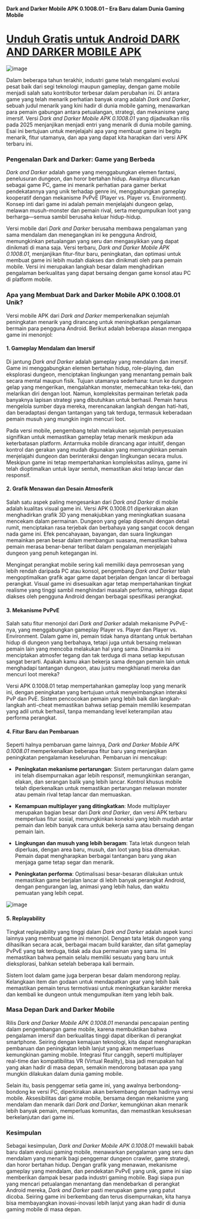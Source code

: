**Dark and Darker Mobile APK 0.1008.01 – Era Baru dalam Dunia Gaming Mobile**

# [Unduh Gratis untuk Android DARK AND DARKER MOBILE APK](https://dark-and-darker-mobile.id.modfyp.com/)

![image](https://github.com/user-attachments/assets/61df371c-928e-4064-a6bb-1a36a41d87bb)

Dalam beberapa tahun terakhir, industri game telah mengalami evolusi pesat baik dari segi teknologi maupun gameplay, dengan game mobile menjadi salah satu kontributor terbesar dalam perubahan ini. Di antara game yang telah menarik perhatian banyak orang adalah *Dark and Darker*, sebuah judul menarik yang kini hadir di dunia mobile gaming, menawarkan para pemain gabungan antara petualangan, strategi, dan mekanisme yang imersif. Versi *Dark and Darker Mobile APK 0.1008.01* yang dijadwalkan rilis pada 2025 menjanjikan menjadi entri yang menarik di dunia mobile gaming. Esai ini bertujuan untuk menjelajahi apa yang membuat game ini begitu menarik, fitur utamanya, dan apa yang dapat kita harapkan dari versi APK terbaru ini.

### **Pengenalan Dark and Darker: Game yang Berbeda**

*Dark and Darker* adalah game yang menggabungkan elemen fantasi, penelusuran dungeon, dan horor bertahan hidup. Awalnya diluncurkan sebagai game PC, game ini menarik perhatian para gamer berkat pendekatannya yang unik terhadap genre ini, menggabungkan gameplay kooperatif dengan mekanisme PvPvE (Player vs. Player vs. Environment). Konsep inti dari game ini adalah pemain menjelajahi dungeon gelap, melawan musuh-monster dan pemain rival, serta mengumpulkan loot yang berharga—semua sambil berusaha keluar hidup-hidup.

Versi mobile dari *Dark and Darker* berusaha membawa pengalaman yang sama mendalam dan menegangkan ini ke pengguna Android, memungkinkan petualangan yang seru dan mengasyikkan yang dapat dinikmati di mana saja. Versi terbaru, *Dark and Darker Mobile APK 0.1008.01*, menjanjikan fitur-fitur baru, peningkatan, dan optimasi untuk membuat game ini lebih mudah diakses dan dinikmati oleh para pemain mobile. Versi ini merupakan langkah besar dalam menghadirkan pengalaman berkualitas yang dapat bersaing dengan game konsol atau PC di platform mobile.

### **Apa yang Membuat Dark and Darker Mobile APK 0.1008.01 Unik?**

Versi mobile APK dari *Dark and Darker* memperkenalkan sejumlah peningkatan menarik yang dirancang untuk meningkatkan pengalaman bermain para pengguna Android. Berikut adalah beberapa alasan mengapa game ini menonjol:

#### **1. Gameplay Mendalam dan Imersif**

Di jantung *Dark and Darker* adalah gameplay yang mendalam dan imersif. Game ini menggabungkan elemen bertahan hidup, role-playing, dan eksplorasi dungeon, menciptakan lingkungan yang menantang pemain baik secara mental maupun fisik. Tujuan utamanya sederhana: turun ke dungeon gelap yang mengerikan, mengalahkan monster, memecahkan teka-teki, dan melarikan diri dengan loot. Namun, kompleksitas permainan terletak pada banyaknya lapisan strategi yang dibutuhkan untuk berhasil. Pemain harus mengelola sumber daya mereka, merencanakan langkah dengan hati-hati, dan beradaptasi dengan tantangan yang tak terduga, termasuk keberadaan pemain musuh yang mungkin ingin mencuri loot.

Pada versi mobile, pengembang telah melakukan sejumlah penyesuaian signifikan untuk memastikan gameplay tetap menarik meskipun ada keterbatasan platform. Antarmuka mobile dirancang agar intuitif, dengan kontrol dan gerakan yang mudah digunakan yang memungkinkan pemain menjelajahi dungeon dan berinteraksi dengan lingkungan secara mulus. Meskipun game ini tetap mempertahankan kompleksitas aslinya, game ini telah dioptimalkan untuk layar sentuh, memastikan aksi tetap lancar dan responsif.

#### **2. Grafik Menawan dan Desain Atmosferik**

Salah satu aspek paling mengesankan dari *Dark and Darker* di mobile adalah kualitas visual game ini. Versi APK 0.1008.01 diperkirakan akan menghadirkan grafik 3D yang menakjubkan yang meningkatkan suasana mencekam dalam permainan. Dungeon yang gelap dipenuhi dengan detail rumit, menciptakan rasa terjebak dan berbahaya yang sangat cocok dengan nada game ini. Efek pencahayaan, bayangan, dan suara lingkungan memainkan peran besar dalam membangun suasana, memastikan bahwa pemain merasa benar-benar terlibat dalam pengalaman menjelajahi dungeon yang penuh ketegangan ini.

Mengingat perangkat mobile sering kali memiliki daya pemrosesan yang lebih rendah daripada PC atau konsol, pengembang *Dark and Darker* telah mengoptimalkan grafik agar game dapat berjalan dengan lancar di berbagai perangkat. Visual game ini disesuaikan agar tetap mempertahankan tingkat realisme yang tinggi sambil menghindari masalah performa, sehingga dapat diakses oleh pengguna Android dengan berbagai spesifikasi perangkat.

#### **3. Mekanisme PvPvE**

Salah satu fitur menonjol dari *Dark and Darker* adalah mekanisme PvPvE-nya, yang menggabungkan gameplay Player vs. Player dan Player vs. Environment. Dalam game ini, pemain tidak hanya ditantang untuk bertahan hidup di dungeon yang berbahaya, tetapi juga untuk bersaing melawan pemain lain yang mencoba melakukan hal yang sama. Dinamika ini menciptakan atmosfer tegang dan tak terduga di mana setiap keputusan sangat berarti. Apakah kamu akan bekerja sama dengan pemain lain untuk menghadapi tantangan dungeon, atau justru mengkhianati mereka dan mencuri loot mereka?

Versi APK 0.1008.01 tetap mempertahankan gameplay loop yang menarik ini, dengan peningkatan yang bertujuan untuk menyeimbangkan interaksi PvP dan PvE. Sistem pencocokan pemain yang lebih baik dan langkah-langkah anti-cheat memastikan bahwa setiap pemain memiliki kesempatan yang adil untuk berhasil, tanpa memandang level keterampilan atau performa perangkat.

#### **4. Fitur Baru dan Pembaruan**

Seperti halnya pembaruan game lainnya, *Dark and Darker Mobile APK 0.1008.01* memperkenalkan beberapa fitur baru yang menjanjikan peningkatan pengalaman keseluruhan. Pembaruan ini mencakup:

- **Peningkatan mekanisme pertarungan**: Sistem pertarungan dalam game ini telah disempurnakan agar lebih responsif, memungkinkan serangan, elakan, dan serangan balik yang lebih lancar. Kontrol khusus mobile telah diperkenalkan untuk memastikan pertarungan melawan monster atau pemain rival tetap lancar dan memuaskan.
  
- **Kemampuan multiplayer yang ditingkatkan**: Mode multiplayer merupakan bagian besar dari *Dark and Darker*, dan versi APK terbaru memperluas fitur sosial, memungkinkan koneksi yang lebih mudah antar pemain dan lebih banyak cara untuk bekerja sama atau bersaing dengan pemain lain.

- **Lingkungan dan musuh yang lebih beragam**: Tata letak dungeon telah diperluas, dengan area baru, musuh, dan loot yang bisa ditemukan. Pemain dapat mengharapkan berbagai tantangan baru yang akan menjaga game tetap segar dan menarik.

- **Peningkatan performa**: Optimalisasi besar-besaran dilakukan untuk memastikan game berjalan lancar di lebih banyak perangkat Android, dengan pengurangan lag, animasi yang lebih halus, dan waktu pemuatan yang lebih cepat.

![image](https://github.com/user-attachments/assets/bc1c70a0-8218-49ab-b2a6-ce905b3ec826)

#### **5. Replayability**

Tingkat replayability yang tinggi dalam *Dark and Darker* adalah aspek kunci lainnya yang membuat game ini menonjol. Dengan tata letak dungeon yang dihasilkan secara acak, berbagai macam build karakter, dan sifat gameplay PvPvE yang tak terduga, tidak ada dua permainan yang sama. Ini memastikan bahwa pemain selalu memiliki sesuatu yang baru untuk dieksplorasi, bahkan setelah beberapa kali bermain.

Sistem loot dalam game juga berperan besar dalam mendorong replay. Kelangkaan item dan godaan untuk mendapatkan gear yang lebih baik memastikan pemain terus termotivasi untuk meningkatkan karakter mereka dan kembali ke dungeon untuk mengumpulkan item yang lebih baik.

### **Masa Depan Dark and Darker Mobile**

Rilis *Dark and Darker Mobile APK 0.1008.01* menandai pencapaian penting dalam pengembangan game mobile, karena membuktikan bahwa pengalaman imersif dan berkualitas tinggi dapat diberikan di perangkat smartphone. Seiring dengan kemajuan teknologi, kita dapat mengharapkan pembaruan dan peningkatan lebih lanjut yang akan memperluas kemungkinan gaming mobile. Integrasi fitur canggih, seperti multiplayer real-time dan kompatibilitas VR (Virtual Reality), bisa jadi merupakan hal yang akan hadir di masa depan, semakin mendorong batasan apa yang mungkin dilakukan dalam dunia gaming mobile.

Selain itu, basis penggemar setia game ini, yang awalnya berbondong-bondong ke versi PC, diperkirakan akan berkembang dengan hadirnya versi mobile. Aksesibilitas dari game mobile, bersama dengan mekanisme yang mendalam dan menarik dari *Dark and Darker*, kemungkinan akan menarik lebih banyak pemain, memperluas komunitas, dan memastikan kesuksesan berkelanjutan dari game ini.

### **Kesimpulan**

Sebagai kesimpulan, *Dark and Darker Mobile APK 0.1008.01* mewakili babak baru dalam evolusi gaming mobile, menawarkan pengalaman yang seru dan mendalam yang menarik bagi penggemar dungeon crawler, game strategi, dan horor bertahan hidup. Dengan grafik yang menawan, mekanisme gameplay yang mendalam, dan pendekatan PvPvE yang unik, game ini siap memberikan dampak besar pada industri gaming mobile. Bagi siapa pun yang mencari petualangan menantang dan mendebarkan di perangkat Android mereka, *Dark and Darker* pasti merupakan game yang patut dicoba. Seiring game ini berkembang dan terus disempurnakan, kita hanya bisa membayangkan inovasi-inovasi lebih lanjut yang akan hadir di dunia gaming mobile di masa depan.
